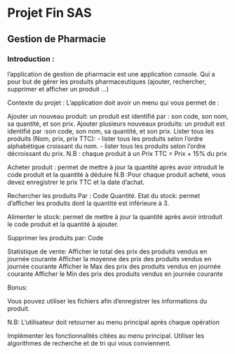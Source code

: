 # Projet Fin SAS

## Gestion de Pharmacie

### Introduction : 

l’application de gestion de pharmacie  est une application console. Qui a pour but de gérer les produits pharmaceutiques (ajouter, rechercher, supprimer et afficher un produit …)

Contexte du projet :
L’application doit avoir un menu qui vous permet de :


Ajouter un nouveau produit: un produit est identifié par : son code, son nom, sa quantité, et son prix.
Ajouter plusieurs nouveaux produits: un produit est identifié par :son code, son nom, sa quantité, et son prix.
Lister tous les produits (Nom, prix, prix TTC): 
         -    lister tous les produits selon l’ordre alphabétique  croissant du nom.
         -    lister tous les produits selon l’ordre  décroissant du prix.
N.B :  chaque produit à un Prix TTC = Prix + 15% du prix

Acheter produit : permet de mettre à jour la quantité après avoir introduit le code produit et la quantité à déduire
            N.B :Pour chaque produit acheté, vous devez enregistrer le prix TTC et la date d’achat.

Rechercher les produits Par :
Code
Quantité.
Etat du stock: permet d’afficher les produits dont la quantité est inférieure à 3. 

Alimenter le stock: permet de mettre à jour la quantité après avoir introduit le code produit et la quantité à ajouter.

Supprimer les produits par: 
Code

Statistique de vente: 
Afficher le total des prix des produits vendus en journée courante
Afficher la moyenne des prix des produits vendus en journée courante
Afficher le Max des prix des produits vendus en journée courante
Afficher le Min des prix des produits vendus en journée courante


Bonus:

Vous pouvez utiliser les fichiers afin d’enregistrer les informations du produit.


N.B: L’utilisateur doit retourner au menu principal après chaque opération

Implémenter les fonctionnalités citées au menu principal. Utiliser les algorithmes de recherche et de tri qui vous conviennent.
